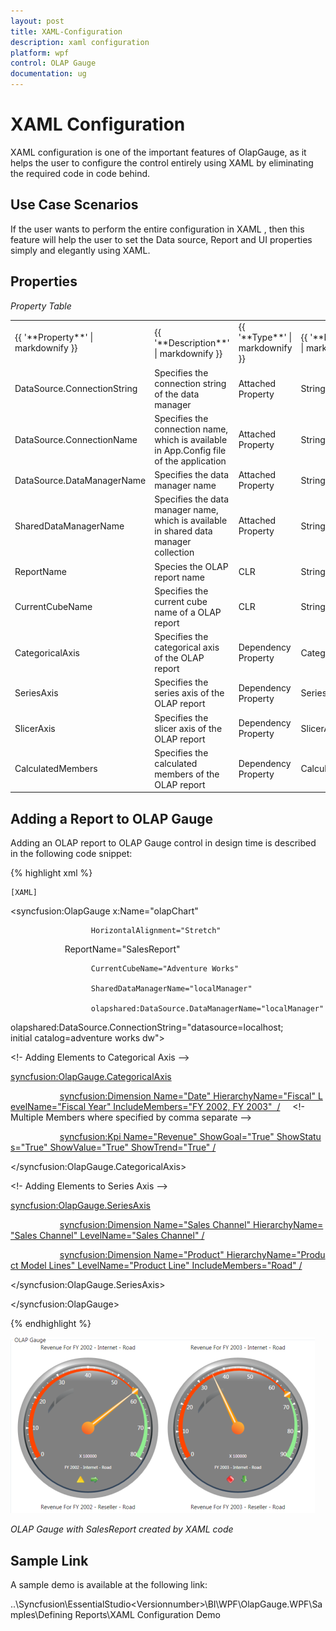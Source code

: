 ```yaml
---
layout: post
title: XAML-Configuration
description: xaml configuration
platform: wpf
control: OLAP Gauge
documentation: ug
---
```


# XAML Configuration

XAML configuration is one of the important features of OlapGauge, as it helps the user to configure the control entirely using XAML by eliminating the required code in code behind. 

## Use Case Scenarios

If the user wants to perform the entire configuration in XAML , then this feature will help the user to set the Data source, Report and UI properties simply and elegantly using XAML.

## Properties 

_Property Table_

<table>
<tr>
<td>
{{ '**Property**' | markdownify }}</td><td>
{{ '**Description**' | markdownify }}</td><td>
{{ '**Type**' | markdownify }}</td><td>
{{ '**Data Type**' | markdownify }}</td></tr>
<tr>
<td>
DataSource.ConnectionString</td><td>
Specifies the connection string of the data manager</td><td>
Attached Property</td><td>
String</td></tr>
<tr>
<td>
DataSource.ConnectionName</td><td>
Specifies the connection name, which is available in App.Config file of the application</td><td>
Attached Property</td><td>
String</td></tr>
<tr>
<td>
DataSource.DataManagerName</td><td>
Specifies the data manager name</td><td>
Attached Property</td><td>
String</td></tr>
<tr>
<td>
SharedDataManagerName</td><td>
Specifies the data manager name, which is available in shared data manager collection</td><td>
Attached Property</td><td>
String</td></tr>
<tr>
<td>
ReportName</td><td>
Species the OLAP report name</td><td>
CLR</td><td>
String</td></tr>
<tr>
<td>
CurrentCubeName</td><td>
Specifies the current cube name of a OLAP report</td><td>
CLR</td><td>
String</td></tr>
<tr>
<td>
CategoricalAxis</td><td>
Specifies the categorical axis of the OLAP report</td><td>
Dependency Property</td><td>
CategoricalAxis</td></tr>
<tr>
<td>
SeriesAxis</td><td>
Specifies the series axis of the OLAP report</td><td>
Dependency Property</td><td>
SeriesAxis</td></tr>
<tr>
<td>
SlicerAxis</td><td>
Specifies the slicer axis of the OLAP report</td><td>
Dependency Property</td><td>
SlicerAxis</td></tr>
<tr>
<td>
CalculatedMembers</td><td>
Specifies the calculated members of the OLAP report</td><td>
Dependency Property</td><td>
CalculatedMembers</td></tr>
</table>


## Adding a Report to OLAP Gauge

Adding an OLAP report to OLAP Gauge control in design time is described in the following code snippet:

 {% highlight xml %}

    [XAML]

<syncfusion:OlapGauge x:Name="olapChart" 

                      HorizontalAlignment="Stretch"

                      ReportName="SalesReport"

                      CurrentCubeName="Adventure Works" 

                      SharedDataManagerName="localManager"

                      olapshared:DataSource.DataManagerName="localManager"

olapshared:DataSource.ConnectionString="datasource=localhost; initial catalog=adventure works dw">



<!- Adding Elements to Categorical Axis -->

<syncfusion:OlapGauge.CategoricalAxis>

                    <syncfusion:Dimension Name="Date" HierarchyName="Fiscal" LevelName="Fiscal Year" IncludeMembers="FY 2002, FY 2003"  />     <!- Multiple Members where specified by comma separate -->               

                    <syncfusion:Kpi Name="Revenue" ShowGoal="True" ShowStatus="True" ShowValue="True" ShowTrend="True" />

</syncfusion:OlapGauge.CategoricalAxis>



<!- Adding Elements to Series Axis -->

<syncfusion:OlapGauge.SeriesAxis>

                    <syncfusion:Dimension Name="Sales Channel" HierarchyName="Sales Channel" LevelName="Sales Channel" />

                    <syncfusion:Dimension Name="Product" HierarchyName="Product Model Lines" LevelName="Product Line" IncludeMembers="Road" />

</syncfusion:OlapGauge.SeriesAxis>



</syncfusion:OlapGauge>

 {% endhighlight %}







![](XAML-Configuration_images/XAML-Configuration_img1.png)


_OLAP Gauge with SalesReport created by XAML code_

## Sample Link

A sample demo is available at the following link:     

..\Syncfusion\EssentialStudio\<Versionnumber>\BI\WPF\OlapGauge.WPF\Samples\Defining Reports\XAML Configuration Demo 


